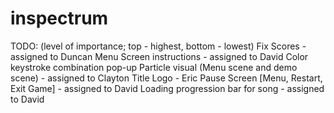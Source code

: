 # inspectrum

TODO: (level of importance; top - highest, bottom - lowest)
  Fix Scores - assigned to Duncan
	Menu Screen instructions - assigned to David
		Color keystroke combination pop-up
	Particle visual (Menu scene and demo scene) - assigned to Clayton
	Title Logo - Eric
	Pause Screen [Menu, Restart, Exit Game] - assigned to David
	Loading progression bar for song - assigned to David
